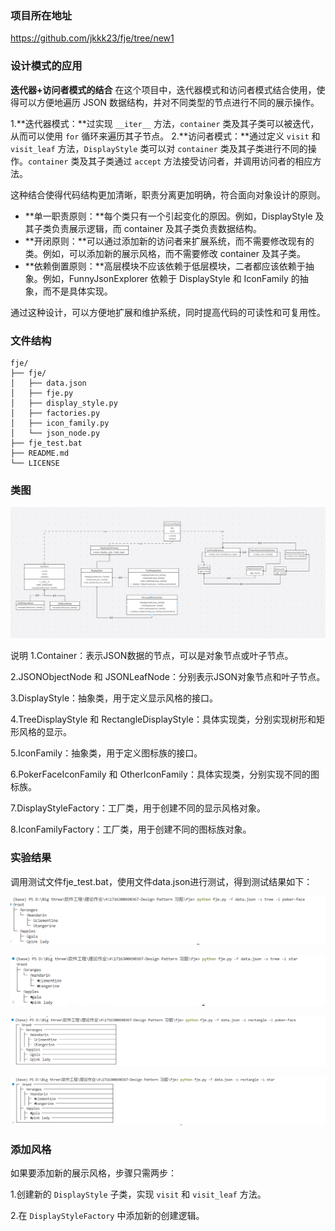 ### 项目所在地址

https://github.com/jkkk23/fje/tree/new1

### 设计模式的应用

**迭代器+访问者模式的结合**
在这个项目中，迭代器模式和访问者模式结合使用，使得可以方便地遍历 JSON 数据结构，并对不同类型的节点进行不同的展示操作。

1.**迭代器模式：**过实现 `__iter__` 方法，`container` 类及其子类可以被迭代，从而可以使用 `for` 循环来遍历其子节点。
2.**访问者模式：**通过定义 `visit` 和 `visit_leaf` 方法，`DisplayStyle` 类可以对 `container` 类及其子类进行不同的操作。`container` 类及其子类通过 `accept` 方法接受访问者，并调用访问者的相应方法。

这种结合使得代码结构更加清晰，职责分离更加明确，符合面向对象设计的原则。

 - **单一职责原则：**每个类只有一个引起变化的原因。例如，DisplayStyle 及其子类负责展示逻辑，而 container 及其子类负责数据结构。
 - **开闭原则：**可以通过添加新的访问者来扩展系统，而不需要修改现有的类。例如，可以添加新的展示风格，而不需要修改 container 及其子类。
 - **依赖倒置原则：**高层模块不应该依赖于低层模块，二者都应该依赖于抽象。例如，FunnyJsonExplorer 依赖于 DisplayStyle 和 IconFamily 的抽象，而不是具体实现。


通过这种设计，可以方便地扩展和维护系统，同时提高代码的可读性和可复用性。
### 文件结构

```plaintext
fje/
├── fje/
│   ├── data.json
│   ├── fje.py
│   ├── display_style.py
│   ├── factories.py
│   ├── icon_family.py
│   └── json_node.py
├── fje_test.bat
├── README.md
└── LICENSE
```

### 类图

![1717922206228](image/README/1717922206228.png)


说明
1.Container：表示JSON数据的节点，可以是对象节点或叶子节点。

2.JSONObjectNode 和 JSONLeafNode：分别表示JSON对象节点和叶子节点。

3.DisplayStyle：抽象类，用于定义显示风格的接口。

4.TreeDisplayStyle 和 RectangleDisplayStyle：具体实现类，分别实现树形和矩形风格的显示。

5.IconFamily：抽象类，用于定义图标族的接口。

6.PokerFaceIconFamily 和 OtherIconFamily：具体实现类，分别实现不同的图标族。

7.DisplayStyleFactory：工厂类，用于创建不同的显示风格对象。

8.IconFamilyFactory：工厂类，用于创建不同的图标族对象。

### 实验结果
调用测试文件fje_test.bat，使用文件data.json进行测试，得到测试结果如下：

![1717593003462](image/README/1717593003462.png)

![1717593022279](image/README/1717593022279.png)

![1717593045083](image/README/1717593045083.png)

![1717593064579](image/README/1717593064579.png)

### 添加风格

如果要添加新的展示风格，步骤只需两步：

1.创建新的 `DisplayStyle` 子类，实现 `visit` 和 `visit_leaf` 方法。

2.在 `DisplayStyleFactory` 中添加新的创建逻辑。
